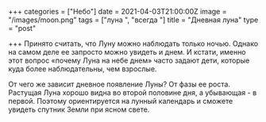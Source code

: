 +++
categories = ["Небо"]
date = 2021-04-03T21:00:00Z
image = "/images/moon.png"
tags = ["луна ", "всегда "]
title = "Дневная луна"
type = "post"

+++
Принято считать, что Луну можно наблюдать только ночью. Однако на самом деле ее запросто можно увидеть и днем. И кстати, именно этот вопрос «почему Луна на небе днем» часто задают дети, которые куда более наблюдательны, чем взрослые.  
  
От чего же зависит дневное появление Луны? От фазы ее роста. Растущая Луна хорошо видна во второй половине дня, а убывающая - в первой. Поэтому ориентируется на лунный календарь и сможете увидеть спутник Земли при ясном свете.